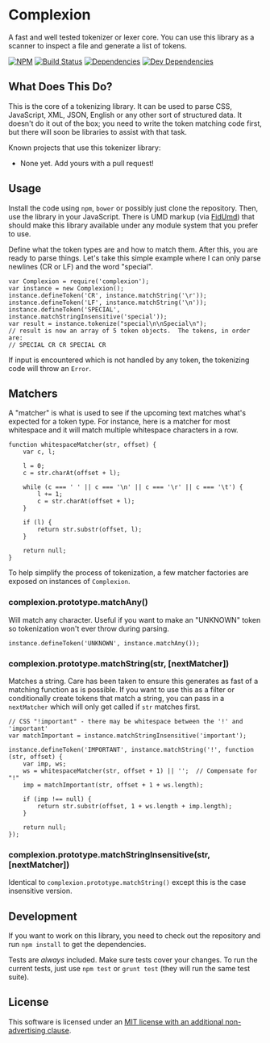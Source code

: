 Complexion
==========

A fast and well tested tokenizer or lexer core.  You can use this library as a scanner to inspect a file and generate a list of tokens.

[![NPM][npm-image]][NPM]
[![Build Status][travis-image]][Travis CI]
[![Dependencies][dependencies-image]][Dependencies]
[![Dev Dependencies][devdependencies-image]][Dev Dependencies]


What Does This Do?
------------------

This is the core of a tokenizing library.  It can be used to parse CSS, JavaScript, XML, JSON, English or any other sort of structured data.  It doesn't do it out of the box; you need to write the token matching code first, but there will soon be libraries to assist with that task.

Known projects that use this tokenizer library:

* None yet.  Add yours with a pull request!


Usage
-----

Install the code using `npm`, `bower` or possibly just clone the repository.  Then, use the library in your JavaScript.  There is UMD markup (via [FidUmd]) that should make this library available under any module system that you prefer to use.

Define what the token types are and how to match them.  After this, you are ready to parse things.  Let's take this simple example where I can only parse newlines (CR or LF) and the word "special".

    var Complexion = require('complexion');
    var instance = new Complexion();
    instance.defineToken('CR', instance.matchString('\r'));
    instance.defineToken('LF', instance.matchString('\n'));
    instance.defineToken('SPECIAL', instance.matchStringInsensitive('special'));
    var result = instance.tokenize("special\n\nSpecial\n");
    // result is now an array of 5 token objects.  The tokens, in order are:
    // SPECIAL CR CR SPECIAL CR

If input is encountered which is not handled by any token, the tokenizing code will throw an `Error`.


Matchers
--------

A "matcher" is what is used to see if the upcoming text matches what's expected for a token type.  For instance, here is a matcher for most whitespace and it will match multiple whitespace characters in a row.

    function whitespaceMatcher(str, offset) {
        var c, l;

        l = 0;
        c = str.charAt(offset + l);

        while (c === ' ' || c === '\n' || c === '\r' || c === '\t') {
            l += 1;
            c = str.charAt(offset + l);
        }

        if (l) {
            return str.substr(offset, l);
        }

        return null;
    }

To help simplify the process of tokenization, a few matcher factories are exposed on instances of `Complexion`.

### complexion.prototype.matchAny()

Will match any character.  Useful if you want to make an "UNKNOWN" token so tokenization won't ever throw during parsing.

    instance.defineToken('UNKNOWN', instance.matchAny());

### complexion.prototype.matchString(str, [nextMatcher])

Matches a string.  Care has been taken to ensure this generates as fast of a matching function as is possible.  If you want to use this as a filter or conditionally create tokens that match a string, you can pass in a `nextMatcher` which will only get called if `str` matches first.

    // CSS "!important" - there may be whitespace between the '!' and 'important'
    var matchImportant = instance.matchStringInsensitive('important');

    instance.defineToken('IMPORTANT', instance.matchString('!', function (str, offset) {
        var imp, ws;
        ws = whitespaceMatcher(str, offset + 1) || '';  // Compensate for "!"
        imp = matchImportant(str, offset + 1 + ws.length);

        if (imp !== null) {
            return str.substr(offset, 1 + ws.length + imp.length);
        }

        return null;
    });

### complexion.prototype.matchStringInsensitive(str, [nextMatcher])

Identical to `complexion.prototype.matchString()` except this is the case insensitive version.


Development
-----------

If you want to work on this library, you need to check out the repository and run `npm install` to get the dependencies.

Tests are *always* included.  Make sure tests cover your changes.  To run the current tests, just use `npm test` or `grunt test` (they will run the same test suite).


License
-------

This software is licensed under an [MIT license with an additional non-advertising clause](LICENSE.md).

[Dev Dependencies]: https://david-dm.org/tests-always-included/complexion#info=devDependencies
[devdependencies-image]: https://david-dm.org/tests-always-included/complexion/dev-status.png
[Dependencies]: https://david-dm.org/tests-always-included/complexion
[dependencies-image]: https://david-dm.org/tests-always-included/complexion.png
[FidUmd]: https://github.com/fidian/fid-umd/
[NPM]: https://npmjs.org/package/complexion
[npm-image]: https://nodei.co/npm/complexion.png?downloads=true&stars=true
[travis-image]: https://secure.travis-ci.org/tests-always-included/complexion.png
[Travis CI]: http://travis-ci.org/tests-always-included/complexion
